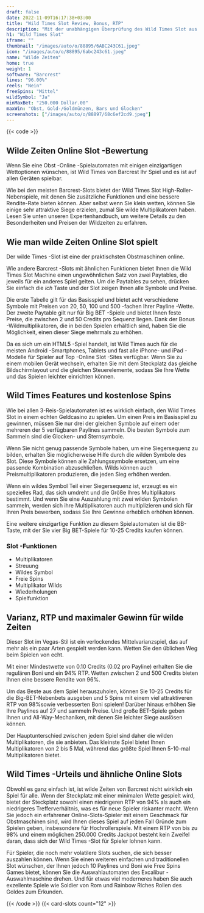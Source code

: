```yaml
---
draft: false
date: 2022-11-09T16:17:38+03:00
title: "Wild Times Slot Review, Bonus, RTP"
description: "Mit der unabhängigen Überprüfung des Wild Times Slot aus Barcrest können Sie hier kostenlos oder echtes Geld spielen und hier einen Bonus erhalten!"
h1: "Wild Times Slot"
iframe: ""
thumbnail: "/images/auto/o/88895/6ABC243C61.jpeg"
icon: "/images/auto/o/88895/6abc243c61.jpeg"
name: "Wilde Zeiten"
home: true
weight: 1
software: "Barcrest"
lines: "96.00%"
reels: "Nein"
freeSpins: "Mittel"
wildSymbol: "Ja"
minMaxBet: "250.000 Dollar.00"
maxWin: "Obst, Gold-/Goldmünzen, Bars und Glocken"
screenshots: ["/images/auto/o/88897/68c6ef2cd9.jpeg"]
---
```


{{< code >}}<h2>Wilde Zeiten Online Slot -Bewertung</h2><p>Wenn Sie eine Obst -Online -Spielautomaten mit einigen einzigartigen Wettoptionen wünschen, ist Wild Times von Barcrest Ihr Spiel und es ist auf allen Geräten spielbar.</p><p>Wie bei den meisten Barcrest-Slots bietet der Wild Times Slot High-Roller-Nebenspiele, mit denen Sie zusätzliche Funktionen und eine bessere Rendite-Rate bieten können. Aber selbst wenn Sie klein wetten, können Sie einige sehr attraktive Siege erzielen, zumal Sie wilde Multiplikatoren haben. Lesen Sie unten unseren Expertenhandbuch, um weitere Details zu den Besonderheiten und Preisen der Wildzeiten zu erfahren.</p><h2>Wie man wilde Zeiten Online Slot spielt</h2><p>Der wilde Times -Slot ist eine der praktischsten Obstmaschinen online.</p><p>Wie andere Barcrest -Slots mit ähnlichen Funktionen bietet Ihnen die Wild Times Slot Machine einen ungewöhnlichen Satz von zwei Paytables, die jeweils für ein anderes Spiel gelten. Um die Paytables zu sehen, drücken Sie einfach die <em>ich</em> Taste und der Slot zeigen Ihnen alle Symbole und Preise.</p><p>Die erste Tabelle gilt für das Basisspiel und bietet acht verschiedene Symbole mit Preisen von 20, 50, 100 und 500 -fachen Ihrer Payline -Wette. Der zweite Paytable gilt nur für Big BET -Spiele und bietet Ihnen feste Preise, die zwischen 2 und 50 Credits pro Sequenz liegen. Dank der Bonus -Wildmultiplikatoren, die in beiden Spielen erhältlich sind, haben Sie die Möglichkeit, einen dieser Siege mehrmals zu erhöhen.</p><p>Da es sich um ein HTML5 -Spiel handelt, ist Wild Times auch für die meisten Android -Smartphones, Tablets und fast alle iPhone- und iPad -Modelle für Spieler auf Top -Online Slot -Sites verfügbar. Wenn Sie zu einem mobilen Gerät wechseln, erhalten Sie mit dem Steckplatz das gleiche Bildschirmlayout und die gleichen Steuerelemente, sodass Sie Ihre Wette und das Spielen leichter einrichten können.</p><h2>Wild Times Features und kostenlose Spins</h2><p>Wie bei allen 3-Reis-Spielautomaten ist es wirklich einfach, den Wild Times Slot in einem echten Geldcasino zu spielen. Um einen Preis im Basisspiel zu gewinnen, müssen Sie nur drei der gleichen Symbole auf einem oder mehreren der 5 verfügbaren Paylines sammeln. Die besten Symbole zum Sammeln sind die Glocken- und Sternsymbole.</p><p>Wenn Sie nicht genug passende Symbole haben, um eine Siegersequenz zu bilden, erhalten Sie möglicherweise Hilfe durch die wilden Symbole des Slot. Diese Symbole können alle Zahlungssymbole ersetzen, um eine passende Kombination abzuschließen. Wilds können auch Preismultiplikatoren produzieren, die jeden Sieg erhöhen werden.</p><p>Wenn ein wildes Symbol Teil einer Siegersequenz ist, erzeugt es ein spezielles Rad, das sich umdreht und die Größe Ihres Multiplikators bestimmt. Und wenn Sie eine Auszahlung mit zwei wilden Symbolen sammeln, werden sich ihre Multiplikatoren auch multiplizieren und sich für Ihren Preis bewerben, sodass Sie Ihre Gewinne erheblich erhöhen können.</p><p>Eine weitere einzigartige Funktion zu diesem Spielautomaten ist die BB-Taste, mit der Sie vier Big BET-Spiele für 10-25 Credits kaufen können.</p><h3>
Slot -Funktionen</h3><ul>
<li></span>
Multiplikatoren</li>
<li></span>
Streuung</li>
<li></span>
Wildes Symbol</li>
<li></span>
Freie Spins</li>
<li></span>
Multiplikator Wilds</li>
<li></span>
Wiederholungen</li>
<li></span>
Spielfunktion</li></ul><h2>Varianz, RTP und maximaler Gewinn für wilde Zeiten</h2><p>Dieser Slot im Vegas-Stil ist ein verlockendes Mittelvarianzspiel, das auf mehr als ein paar Arten gespielt werden kann. Wetten Sie den üblichen Weg beim Spielen von echt.</p><p>Mit einer Mindestwette von 0.10 Credits (0.02 pro Payline) erhalten Sie die regulären Boni und ein 94% RTP. Wetten zwischen 2 und 500 Credits bieten Ihnen eine bessere Rendite von 96%.</p><p>Um das Beste aus dem Spiel herauszuholen, können Sie 10-25 Credits für die Big-BET-Nebenbets ausgeben und 5 Spins mit einem viel attraktiveren RTP von 98%sowie verbesserten Boni spielen! Darüber hinaus erhöhen Sie Ihre Paylines auf 27 und sammeln Preise. Und große BET-Spiele geben Ihnen und All-Way-Mechaniken, mit denen Sie leichter Siege auslösen können.</p><p>Der Hauptunterschied zwischen jedem Spiel sind daher die wilden Multiplikatoren, die sie anbieten. Das kleinste Spiel bietet Ihnen Multiplikatoren von 2 bis 5 Mal, während das größte Spiel Ihnen 5-10-mal Multiplikatoren bietet.</p><h2>Wild Times -Urteils und ähnliche Online Slots</h2><p>Obwohl es ganz einfach ist, ist wilde Zeiten von Barcrest nicht wirklich ein Spiel für alle. Wenn der Steckplatz mit einer minimalen Wette gespielt wird, bietet der Steckplatz sowohl einen niedrigeren RTP von 94% als auch ein niedrigeres Trefferverhältnis, was es für neue Spieler riskanter macht. Wenn Sie jedoch ein erfahrener Online-Slots-Spieler mit einem Geschmack für Obstmaschinen sind, wird Ihnen dieses Spiel auf jeden Fall Gründe zum Spielen geben, insbesondere für Hochrollerspiele. Mit einem RTP von bis zu 98% und einem möglichen 250.000 Credits Jackpot besteht kein Zweifel daran, dass sich der Wild Times -Slot für Spieler lohnen kann.</p><p>Für Spieler, die noch mehr volatilere Slots suchen, die sich besser auszahlen können. Wenn Sie einen weiteren einfachen und traditionellen Slot wünschen, der Ihnen jedoch 10 Paylines und Boni wie Free Spins Games bietet, können Sie die Auswahlautomaten des Excalibur -Auswahlmaschine drehen. Und für etwas viel moderneres haben Sie auch exzellente Spiele wie Soldier von Rom und Rainbow Riches Rollen des Goldes zum Erkunden.</p>{{< /code >}}
 {{< card-slots count="12" >}}